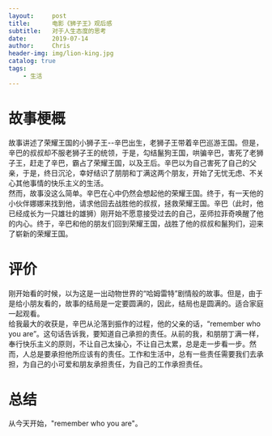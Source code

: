 ```yaml
---
layout:     post
title:      电影《狮子王》观后感
subtitle:   对于人生态度的思考
date:       2019-07-14
author:     Chris
header-img: img/lion-king.jpg
catalog: true
tags:
    - 生活
---
```



# 故事梗概
故事讲述了荣耀王国的小狮子王--辛巴出生，老狮子王带着辛巴巡游王国。但是，辛巴的叔叔却不服老狮子王的统领，于是，勾结鬣狗王国，哄骗辛巴，害死了老狮子王，赶走了辛巴，霸占了荣耀王国，以及王后。辛巴以为自己害死了自己的父亲，于是，终日沉沦，幸好结识了朋朋和丁满这两个朋友，开始了无忧无虑、不关心其他事情的快乐主义的生活。    
然而，故事没这么简单。辛巴在心中仍然会想起他的荣耀王国。终于，有一天他的小伙伴娜娜来找到他，请求他回去战胜他的叔叔，拯救荣耀王国。辛巴（此时，他已经成长为一只雄壮的雄狮）刚开始不愿意接受过去的自己，巫师拉菲奇唤醒了他的内心。终于，辛巴和他的朋友们回到荣耀王国，战胜了他的叔叔和鬣狗们，迎来了崭新的荣耀王国。   

# 评价
刚开始看的时候，以为这是一出动物世界的“哈姆雷特”剧情般的故事。但是，由于是给小朋友看的，故事的结局是一定要圆满的，因此，结局也是圆满的。适合家庭一起观看。    
给我最大的收获是，辛巴从沦落到振作的过程，他的父亲的话，“remember who you are”。这句话告诉我，要知道自己承担的责任。从前的我，和朋朋丁满一样，奉行快乐主义的原则，不让自己太操心，不让自己太累，总是走一步看一步。然而，人总是要承担他所应该有的责任。工作和生活中，总有一些责任需要我们去承担，为自己的小可爱和朋友承担责任，为自己的工作承担责任。      

# 总结
从今天开始，"remember who you are"。  